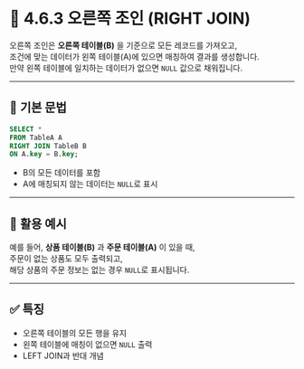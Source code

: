 # 📘 4.6.3 오른쪽 조인 (RIGHT JOIN)

오른쪽 조인은 **오른쪽 테이블(B)** 을 기준으로 모든 레코드를 가져오고,  
조건에 맞는 데이터가 왼쪽 테이블(A)에 있으면 매칭하여 결과를 생성합니다.  
만약 왼쪽 테이블에 일치하는 데이터가 없으면 `NULL` 값으로 채워집니다.

---

## 📌 기본 문법

```sql
SELECT *
FROM TableA A
RIGHT JOIN TableB B
ON A.key = B.key;
```

- B의 모든 데이터를 포함  
- A에 매칭되지 않는 데이터는 `NULL`로 표시  

---

## 📌 활용 예시

예를 들어, **상품 테이블(B)** 과 **주문 테이블(A)** 이 있을 때,  
주문이 없는 상품도 모두 출력되고,  
해당 상품의 주문 정보는 없는 경우 `NULL`로 표시됩니다.  

---

## ✅ 특징

- 오른쪽 테이블의 모든 행을 유지  
- 왼쪽 테이블에 매칭이 없으면 `NULL` 출력  
- LEFT JOIN과 반대 개념  